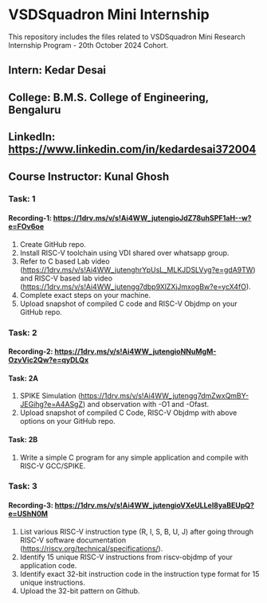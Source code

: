 # VSDSquadron Mini Internship
This repository includes the files related to VSDSquadron Mini Research Internship Program - 20th October 2024 Cohort. 

## Intern: Kedar Desai
## College: B.M.S. College of Engineering, Bengaluru
## LinkedIn: https://www.linkedin.com/in/kedardesai372004
## Course Instructor: Kunal Ghosh

### Task: 1
#### Recording-1: https://1drv.ms/v/s!Ai4WW_jutengioJdZ78uhSPF1aH--w?e=FOv6oe
1. Create GitHub repo. 
2. Install RISC-V toolchain using VDI shared over whatsapp group. 
3. Refer to C based Lab video (https://1drv.ms/v/s!Ai4WW_jutenghrYpUsL_MLKJDSLVyg?e=gdA9TW) and RISC-V based lab video (https://1drv.ms/v/s!Ai4WW_jutengg7dbp9XlZXjJmxogBw?e=ycX4fO).
4. Complete exact steps on your machine.
5. Upload snapshot of compiled C code and RISC-V Objdmp on your GitHub repo.

### Task: 2
#### Recording-2: https://1drv.ms/v/s!Ai4WW_jutengioNNuMgM-OzvVic2Qw?e=qyDLQx
#### Task: 2A
1. SPIKE Simulation (https://1drv.ms/v/s!Ai4WW_jutengg7dmZwxQmBY-JEGihg?e=A4ASgZ) and observation with -O1 and -Ofast.
2. Upload snapshot of compiled C Code, RISC-V Objdmp with above options on your GitHub repo.
#### Task: 2B
1. Write a simple C program for any simple application and compile with RISC-V GCC/SPIKE.

### Task: 3
#### Recording-3: https://1drv.ms/v/s!Ai4WW_jutengioVXeULLeI8yaBEUpQ?e=UShN0M
1. List various RISC-V instruction type (R, I, S, B, U, J) after going through RISC-V software documentation (https://riscv.org/technical/specifications/).
2. Identify 15 unique RISC-V instructions from riscv-objdmp of your application code.
3. Identify exact 32-bit instruction code in the instruction type format for 15 unique instructions.
4. Upload the 32-bit pattern on Github.
